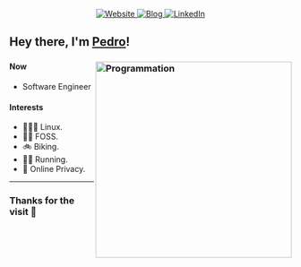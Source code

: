 <p align="center">
    <a href="https://pmatarodrigues.com/" target="_blank">
    <img src="https://img.shields.io/badge/website-%123456.svg?&style=for-the-badge&logo=Website&logoColor=white&color=071A2C" alt="Website"/>
  </a>
  <a href="https://blog.pmatarodrigues.com/" target="_blank">
    <img src="https://img.shields.io/badge/blog-%123456.svg?&style=for-the-badge&logo=blog&logoColor=white&color=071A2C" alt="Blog"/>
  </a>
  <a href="https://www.linkedin.com/in/pmatarodrigues" target="_blank">
    <img src="https://img.shields.io/badge/linkedin-%230077B5.svg?&style=for-the-badge&logo=linkedin&logoColor=white&color=071A2C" alt="LinkedIn"/>
  </a>
</p>


## Hey there, I'm [Pedro](https://pmatarodrigues.com/)!
### <img align="right" src="https://user-images.githubusercontent.com/37421912/119223687-af402280-baf2-11eb-8e0d-dcd7e5d0fac0.gif" alt="Programmation" width="350" />

#### Now
- Software Engineer

#### Interests
- 🧑‍🤝‍🧑 Linux.
- 👨‍💻 FOSS.
- 🚲 Biking.
- 🏃‍♂️ Running.
- 👀 Online Privacy.

---
### Thanks for the visit 💙
